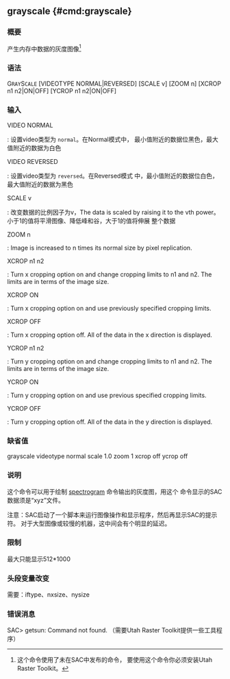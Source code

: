 ## grayscale {#cmd:grayscale}

### 概要

产生内存中数据的灰度图像[^1]

### 语法

G`RAY`S`CALE` \[VIDEOTYPE NORMAL|REVERSED\] \[SCALE v\] \[ZOOM n\]
\[XCROP n1 n2|ON|OFF\] \[YCROP n1 n2|ON|OFF\]

### 输入

VIDEO NORMAL

:   设置video类型为 `normal`。在Normal模式中，
    最小值附近的数据位黑色，最大值附近的数据为白色

VIDEO REVERSED

:   设置video类型为 `reversed`。在Reversed模式
    中，最小值附近的数据位白色，最大值附近的数据为黑色

SCALE v

:   改变数据的比例因子为v，The data is scaled by raising it to the vth
    power。小于1的值将平滑图像、降低峰和谷，大于1的值将伸展 整个数据

ZOOM n

:   Image is increased to n times its normal size by pixel replication.

XCROP n1 n2

:   Turn x cropping option on and change cropping limits to n1 and n2.
    The limits are in terms of the image size.

XCROP ON

:   Turn x cropping option on and use previously specified
    cropping limits.

XCROP OFF

:   Turn x cropping option off. All of the data in the x direction
    is displayed.

YCROP n1 n2

:   Turn y cropping option on and change cropping limits to n1 and n2.
    The limits are in terms of the image size.

YCROP ON

:   Turn y cropping option on and use previous specified
    cropping limits.

YCROP OFF

:   Turn y cropping option off. All of the data in the y direction
    is displayed.

### 缺省值

grayscale videotype normal scale 1.0 zoom 1 xcrop off ycrop off

### 说明

这个命令可以用于绘制 [spectrogram](/commands/spectrogram.md)
命令输出的灰度图，用这个 命令显示的SAC数据须是“xyz”文件。

注意：SAC启动了一个脚本来运行图像操作和显示程序，然后再显示SAC的提示符。
对于大型图像或较慢的机器，这中间会有个明显的延迟。

### 限制

最大只能显示512\*1000

### 头段变量改变

需要：iftype、nxsize、nysize

### 错误消息

SAC&gt; getsun: Command not found. （需要Utah Raster
Toolkit提供一些工具程序）

[^1]: 这个命令使用了未在SAC中发布的命令， 要使用这个命令你必须安装Utah
    Raster Toolkit。
